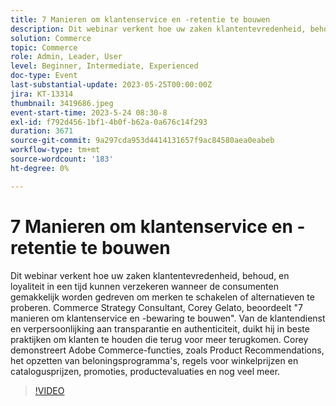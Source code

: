 ```yaml
---
title: 7 Manieren om klantenservice en -retentie te bouwen
description: Dit webinar verkent hoe uw zaken klantentevredenheid, behoud, en loyaliteit in een tijd kunnen verzekeren wanneer de consumenten gemakkelijk worden gedreven om merken te schakelen of alternatieven te proberen. Commerce Strategy Consultant, Corey Gelato, beoordeelt "7 manieren om klantenservice en -bewaring te bouwen". Van de klantendienst en verpersoonlijking aan transparantie en authenticiteit, duikt hij in beste praktijken om klanten te houden die terug voor meer terugkomen. Corey demonstreert Adobe Commerce-functies, zoals Product Recommendations, het opzetten van beloningsprogramma's, regels voor winkelprijzen en catalogusprijzen, promoties, productevaluaties en nog veel meer.
solution: Commerce
topic: Commerce
role: Admin, Leader, User
level: Beginner, Intermediate, Experienced
doc-type: Event
last-substantial-update: 2023-05-25T00:00:00Z
jira: KT-13314
thumbnail: 3419686.jpeg
event-start-time: 2023-5-24 08:30-8
exl-id: f792d456-1bf1-4b0f-b62a-0a676c14f293
duration: 3671
source-git-commit: 9a297cda953d4414131657f9ac84580aea0eabeb
workflow-type: tm+mt
source-wordcount: '183'
ht-degree: 0%

---
```


# 7 Manieren om klantenservice en -retentie te bouwen

Dit webinar verkent hoe uw zaken klantentevredenheid, behoud, en loyaliteit in een tijd kunnen verzekeren wanneer de consumenten gemakkelijk worden gedreven om merken te schakelen of alternatieven te proberen. Commerce Strategy Consultant, Corey Gelato, beoordeelt &quot;7 manieren om klantenservice en -bewaring te bouwen&quot;. Van de klantendienst en verpersoonlijking aan transparantie en authenticiteit, duikt hij in beste praktijken om klanten te houden die terug voor meer terugkomen. Corey demonstreert Adobe Commerce-functies, zoals Product Recommendations, het opzetten van beloningsprogramma&#39;s, regels voor winkelprijzen en catalogusprijzen, promoties, productevaluaties en nog veel meer.

>[!VIDEO](https://video.tv.adobe.com/v/3419686/?learn=on)
